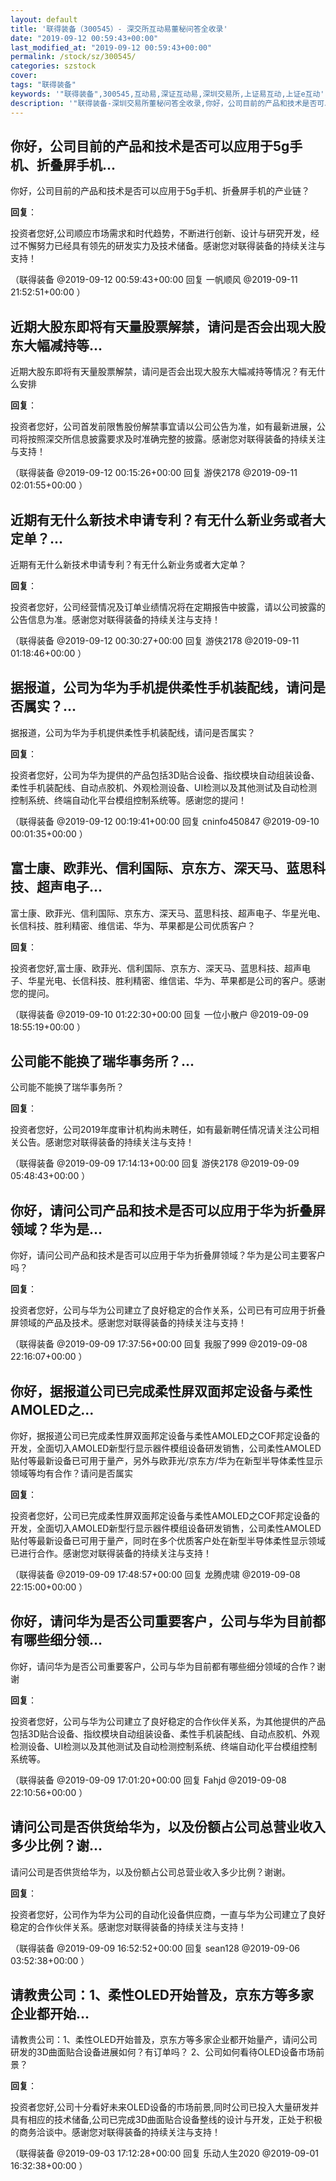 ```yaml
---
layout: default
title: '联得装备（300545）- 深交所互动易董秘问答全收录'
date: "2019-09-12 00:59:43+00:00"
last_modified_at: "2019-09-12 00:59:43+00:00"
permalink: /stock/sz/300545/
categories: szstock
cover: 
tags: "联得装备"
keywords: '"联得装备",300545,互动易,深证互动易,深圳交易所,上证易互动,上证e互动'
description: '"联得装备-深圳交易所董秘问答全收录,你好，公司目前的产品和技术是否可以应用于5g手机、折叠屏手机的产业链？"'
---
```


## 你好，公司目前的产品和技术是否可以应用于5g手机、折叠屏手机...

你好，公司目前的产品和技术是否可以应用于5g手机、折叠屏手机的产业链？

**回复**：

投资者您好,公司顺应市场需求和时代趋势，不断进行创新、设计与研究开发，经过不懈努力已经具有领先的研发实力及技术储备。感谢您对联得装备的持续关注与支持！ 

（联得装备  @2019-09-12 00:59:43+00:00 回复 一帆顺风  @2019-09-11 21:52:51+00:00 ）

## 近期大股东即将有天量股票解禁，请问是否会出现大股东大幅减持等...

近期大股东即将有天量股票解禁，请问是否会出现大股东大幅减持等情况？有无什么安排

**回复**：

投资者您好，公司首发前限售股份解禁事宜请以公司公告为准，如有最新进展，公司将按照深交所信息披露要求及时准确完整的披露。感谢您对联得装备的持续关注与支持！ 

（联得装备  @2019-09-12 00:15:26+00:00 回复 游侠2178  @2019-09-11 02:01:55+00:00 ）

## 近期有无什么新技术申请专利？有无什么新业务或者大定单？...

近期有无什么新技术申请专利？有无什么新业务或者大定单？

**回复**：

投资者您好，公司经营情况及订单业绩情况将在定期报告中披露，请以公司披露的公告信息为准。感谢您对联得装备的持续关注与支持！ 

（联得装备  @2019-09-12 00:30:27+00:00 回复 游侠2178  @2019-09-11 01:18:46+00:00 ）

## 据报道，公司为华为手机提供柔性手机装配线，请问是否属实？...

据报道，公司为华为手机提供柔性手机装配线，请问是否属实？

**回复**：

投资者您好，公司为华为提供的产品包括3D贴合设备、指纹模块自动组装设备、柔性手机装配线、自动点胶机、外观检测设备、UI检测以及其他测试及自动检测控制系统、终端自动化平台模组控制系统等。感谢您的提问！ 

（联得装备  @2019-09-12 00:19:41+00:00 回复 cninfo450847  @2019-09-10 00:01:35+00:00 ）

## 富士康、欧菲光、信利国际、京东方、深天马、蓝思科技、超声电子...

富士康、欧菲光、信利国际、京东方、深天马、蓝思科技、超声电子、华星光电、长信科技、胜利精密、维信诺、华为、苹果都是公司优质客户？

**回复**：

投资者您好,富士康、欧菲光、信利国际、京东方、深天马、蓝思科技、超声电子、华星光电、长信科技、胜利精密、维信诺、华为、苹果都是公司的客户。感谢您的提问。 

（联得装备  @2019-09-10 01:22:30+00:00 回复 一位小散户  @2019-09-09 18:55:19+00:00 ）

## 公司能不能换了瑞华事务所？...

公司能不能换了瑞华事务所？

**回复**：

投资者您好，公司2019年度审计机构尚未聘任，如有最新聘任情况请关注公司相关公告。感谢您对联得装备的持续关注与支持！ 

（联得装备  @2019-09-09 17:14:13+00:00 回复 游侠2178  @2019-09-09 05:48:43+00:00 ）

## 你好，请问公司产品和技术是否可以应用于华为折叠屏领域？华为是...

你好，请问公司产品和技术是否可以应用于华为折叠屏领域？华为是公司主要客户吗？

**回复**：

投资者您好，公司与华为公司建立了良好稳定的合作关系，公司已有可应用于折叠屏领域的产品及技术。感谢您对联得装备的持续关注与支持！ 

（联得装备  @2019-09-09 17:37:56+00:00 回复 我服了999  @2019-09-08 22:16:07+00:00 ）

## 你好，据报道公司已完成柔性屏双面邦定设备与柔性AMOLED之...

你好，据报道公司已完成柔性屏双面邦定设备与柔性AMOLED之COF邦定设备的开发，全面切入AMOLED新型行显示器件模组设备研发销售，公司柔性AMOLED贴付等最新设备已可用于量产，另外与欧菲光/京东方/华为在新型半导体柔性显示领域等均有合作？请问是否属实

**回复**：

投资者您好，公司已完成柔性屏双面邦定设备与柔性AMOLED之COF邦定设备的开发，全面切入AMOLED新型行显示器件模组设备研发销售，公司柔性AMOLED贴付等最新设备已可用于量产，同时在多个优质客户处在新型半导体柔性显示领域已进行合作。感谢您对联得装备的持续关注与支持！ 

（联得装备  @2019-09-09 17:48:57+00:00 回复 龙腾虎啸  @2019-09-08 22:15:00+00:00 ）

## 你好，请问华为是否公司重要客户，公司与华为目前都有哪些细分领...

你好，请问华为是否公司重要客户，公司与华为目前都有哪些细分领域的合作？谢谢

**回复**：

投资者您好，公司与华为公司建立了良好稳定的合作伙伴关系，为其他提供的产品包括3D贴合设备、指纹模块自动组装设备、柔性手机装配线、自动点胶机、外观检测设备、UI检测以及其他测试及自动检测控制系统、终端自动化平台模组控制系统等。 

（联得装备  @2019-09-09 17:01:20+00:00 回复 Fahjd  @2019-09-08 22:10:56+00:00 ）

## 请问公司是否供货给华为，以及份额占公司总营业收入多少比例？谢...

请问公司是否供货给华为，以及份额占公司总营业收入多少比例？谢谢。

**回复**：

投资者您好，公司作为华为公司的自动化设备供应商，一直与华为公司建立了良好稳定的合作伙伴关系。感谢您对联得装备的持续关注与支持！ 

（联得装备  @2019-09-09 16:52:52+00:00 回复 sean128  @2019-09-06 03:52:38+00:00 ）

## 请教贵公司：1、柔性OLED开始普及，京东方等多家企业都开始...

请教贵公司：1、柔性OLED开始普及，京东方等多家企业都开始量产，请问公司研发的3D曲面贴合设备进展如何？有订单吗？  2、公司如何看待OLED设备市场前景？

**回复**：

投资者您好,公司十分看好未来OLED设备的市场前景,同时公司已投入大量研发并具有相应的技术储备,公司已完成3D曲面贴合设备整线的设计与开发，正处于积极的商务洽谈中。感谢您对联得装备的持续关注与支持！ 

（联得装备  @2019-09-03 17:12:28+00:00 回复 乐动人生2020  @2019-09-01 16:32:38+00:00 ）

